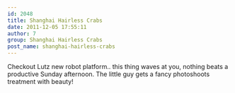 ```yaml
---
id: 2048
title: Shanghai Hairless Crabs
date: 2011-12-05 17:55:11
author: 7
group: Shanghai Hairless Crabs
post_name: shanghai-hairless-crabs
---
```


Checkout Lutz new robot platform.. this thing waves at you, nothing beats a productive Sunday afternoon. The little guy gets a fancy photoshoots treatment with beauty!